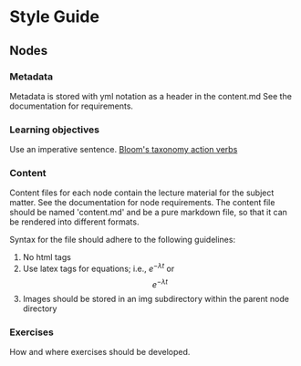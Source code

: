 # Style Guide
## Nodes
### Metadata
Metadata is stored with yml notation as a header in the content.md See the documentation for requirements. 

### Learning objectives 
Use an imperative sentence.
[Bloom's taxonomy action verbs](http://www.apu.edu/live_data/files/333/blooms_taxonomy_action_verbs.pdf)

### Content
Content files for each node contain the lecture material for the subject matter. See the documentation for node requirements. The content file should be named 'content.md' and be a pure markdown file, so that it can be rendered into different formats. 

Syntax for the file should adhere to the following guidelines:
1. No html tags
2. Use latex tags for equations; i.e., $e^{-\lambda t}$ or $$e^{-\lambda t}$$
3. Images should be stored in an img subdirectory within the parent node directory

### Exercises
How and where exercises should be developed. 

